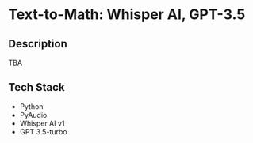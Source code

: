 # Text-to-Math: Whisper AI, GPT-3.5

## Description
TBA

## Tech Stack
* Python
* PyAudio
* Whisper AI v1
* GPT 3.5-turbo
